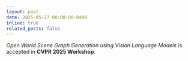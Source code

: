 ```yaml
---
layout: post
date: 2025-05-27 08:00:00-0400
inline: true
related_posts: false
---
```


_Open World Scene Graph Generation using Vision Language Models_ is accepted in **CVPR 2025 Workshop**.
